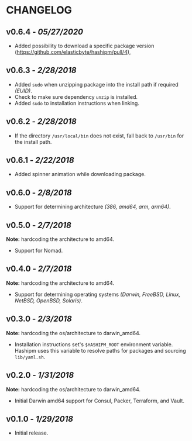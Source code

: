 CHANGELOG
=========

## v0.6.4 - *05/27/2020*
- Added possibility to download a specific package version (https://github.com/elasticbyte/hashipm/pull/4),

## v0.6.3 - *2/28/2018*

- Added `sudo` when unzipping package into the install path if required _(EUID)_.
- Check to make sure dependency `unzip` is installed.
- Added `sudo` to installation instructions when linking.

## v0.6.2 - *2/28/2018*

- If the directory `/usr/local/bin` does not exist, fall back to `/usr/bin` for the install path.

## v0.6.1 - *2/22/2018*

- Added spinner animation while downloading package.

## v0.6.0 - *2/8/2018*

- Support for determining architecture *(386, amd64, arm, arm64)*.

## v0.5.0 - *2/7/2018*

**Note:** hardcoding the architecture to amd64.

- Support for Nomad.

## v0.4.0 - *2/7/2018*

**Note:** hardcoding the architecture to amd64.

- Support for determining operating systems *(Darwin, FreeBSD, Linux, NetBSD, OpenBSD, Solaris)*.

## v0.3.0 - *2/3/2018*

**Note:** hardcoding the os/architecture to darwin_amd64.

- Installation instructions set's `$HASHIPM_ROOT` environment variable. Hashipm uses this variable to resolve paths for packages and sourcing `lib/yaml.sh`.

## v0.2.0 - *1/31/2018*

**Note:** hardcoding the os/architecture to darwin_amd64.

- Initial Darwin amd64 support for Consul, Packer, Terraform, and Vault.

## v0.1.0 - *1/29/2018*

- Initial release.
